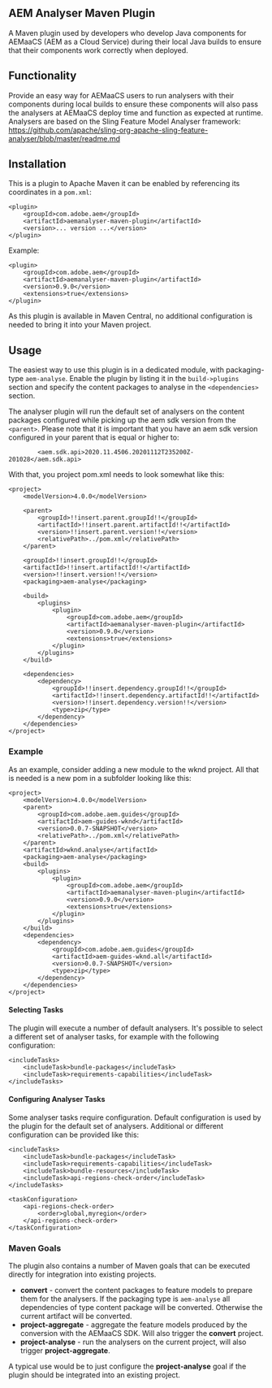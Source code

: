 ## AEM Analyser Maven Plugin

A Maven plugin used by developers who develop Java components for AEMaaCS 
(AEM as a Cloud Service) during their local Java 
builds to ensure that their components work correctly when deployed.

## Functionality

Provide an easy way for AEMaaCS users to run analysers with their components during local 
builds to ensure these components will also pass the analysers at AEMaaCS deploy time and 
function as expected at runtime. Analysers are based on the Sling Feature Model Analyser framework: https://github.com/apache/sling-org-apache-sling-feature-analyser/blob/master/readme.md

## Installation

This is a plugin to Apache Maven it can be enabled by referencing its coordinates in 
a `pom.xml`:

    <plugin>
        <groupId>com.adobe.aem</groupId>
        <artifactId>aemanalyser-maven-plugin</artifactId>
        <version>... version ...</version>
    </plugin>


Example:

    <plugin>
        <groupId>com.adobe.aem</groupId>
        <artifactId>aemanalyser-maven-plugin</artifactId>
        <version>0.9.0</version>
        <extensions>true</extensions>
    </plugin>


As this plugin is available in Maven Central, no additional configuration is needed to bring it into your Maven project.

## Usage

The easiest way to use this plugin is in a dedicated module, with packaging-type `aem-analyse`. Enable the plugin by listing it in the `build->plugins` section and specify the content packages to analyse in the `<dependencies>` section. 

The analyser plugin will run the default set of analysers on the content packages configured while picking up the aem sdk version from the `<parent>`. Please note that it is important that you have an aem sdk version configured in your parent that is equal or higher to:

```
        <aem.sdk.api>2020.11.4506.20201112T235200Z-201028</aem.sdk.api>
```

With that, you project pom.xml needs to look somewhat like this:

```
<project>
    <modelVersion>4.0.0</modelVersion>

    <parent>
        <groupId>!!insert.parent.groupId!!</groupId>
        <artifactId>!!insert.parent.artifactId!!</artifactId>
        <version>!!insert.parent.version!!</version>
        <relativePath>../pom.xml</relativePath>
    </parent>
    
    <groupId>!!insert.groupId!!</groupId>
    <artifactId>!!insert.artifactId!!</artifactId>
    <version>!!insert.version!!</version>
    <packaging>aem-analyse</packaging>

    <build>
        <plugins>
            <plugin>
                <groupId>com.adobe.aem</groupId>
                <artifactId>aemanalyser-maven-plugin</artifactId>
                <version>0.9.0</version>
                <extensions>true</extensions>
            </plugin>
        </plugins>
    </build>

    <dependencies>
        <dependency>
            <groupId>!!insert.dependency.groupId!!</groupId>
            <artifactId>!!insert.dependency.artifactId!!</artifactId>
            <version>!!insert.dependency.version!!</version>
            <type>zip</type>
        </dependency>
    </dependencies>
</project>
```

### Example

As an example, consider adding a new module to the wknd project. All that is needed is a new pom in a subfolder looking like this:

```
<project>
    <modelVersion>4.0.0</modelVersion>
    <parent>
        <groupId>com.adobe.aem.guides</groupId>
        <artifactId>aem-guides-wknd</artifactId>
        <version>0.0.7-SNAPSHOT</version>
        <relativePath>../pom.xml</relativePath>
    </parent>
    <artifactId>wknd.analyse</artifactId>
    <packaging>aem-analyse</packaging>
    <build>
        <plugins>
            <plugin>
                <groupId>com.adobe.aem</groupId>
                <artifactId>aemanalyser-maven-plugin</artifactId>
                <version>0.9.0</version>
                <extensions>true</extensions>
            </plugin>
        </plugins>
    </build>
    <dependencies>
        <dependency>
            <groupId>com.adobe.aem.guides</groupId>
            <artifactId>aem-guides-wknd.all</artifactId>
            <version>0.0.7-SNAPSHOT</version>
            <type>zip</type>
        </dependency>
    </dependencies>
</project>
```

#### Selecting Tasks

The plugin will execute a number of default analysers. It's possible to select a different set of
analyser tasks, for example with the following configuration:

    <includeTasks>
        <includeTask>bundle-packages</includeTask>
        <includeTask>requirements-capabilities</includeTask>
    </includeTasks>

#### Configuring Analyser Tasks

Some analyser tasks require configuration. Default configuration is used by the plugin for the
default set of analysers. Additional or different configuration can be provided like this:

    <includeTasks>
        <includeTask>bundle-packages</includeTask>
        <includeTask>requirements-capabilities</includeTask>
        <includeTask>bundle-resources</includeTask>
        <includeTask>api-regions-check-order</includeTask>
    </includeTasks>

    <taskConfiguration>
        <api-regions-check-order>
            <order>global,myregion</order>
        </api-regions-check-order>
    </taskConfiguration>

### Maven Goals

The plugin also contains a number of Maven goals that can be executed directly for integration into existing projects.

* **convert** - convert the content packages to feature models to prepare them for the analysers. If the packaging type is `aem-analyse` all dependencies of type content package will be converted. Otherwise the current artifact will be converted.
* **project-aggregate** - aggregate the feature models produced by the conversion with the AEMaaCS SDK. Will also trigger the **convert** project.
* **project-analyse** - run the analysers on the current project, will also trigger **project-aggregate**.

A typical use would be to just configure the **project-analyse** goal if the plugin should be integrated into an existing project.
